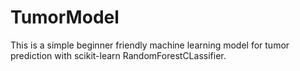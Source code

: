 # TumorModel
This is a simple beginner friendly machine learning model for tumor prediction with scikit-learn RandomForestCLassifier. 
